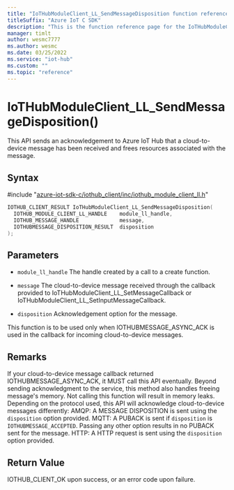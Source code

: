 ```yaml
---                             
title: "IoTHubModuleClient_LL_SendMessageDisposition function reference | Microsoft Docs" 
titleSuffix: "Azure IoT C SDK"            
description: "This is the function reference page for the IoTHubModuleClient_LL_SendMessageDisposition() function in the Azure IoT C SDK. This SDK is used with Azure IoT Hub and Azure IoT Hub Device Provisioning Service"            
manager: timlt                 
author: wesmc7777              
ms.author: wesmc               
ms.date: 03/25/2022                    
ms.service: "iot-hub"             
ms.custom: ""                
ms.topic: "reference"        
---                            
```


# IoTHubModuleClient_LL_SendMessageDisposition()

This API sends an acknowledgement to Azure IoT Hub that a cloud-to-device message has been received and frees resources associated with the message.

## Syntax

\#include "[azure-iot-sdk-c/iothub_client/inc/iothub_module_client_ll.h](../iothub-module-client-ll-h.md)"  
```C
IOTHUB_CLIENT_RESULT IoTHubModuleClient_LL_SendMessageDisposition(
  IOTHUB_MODULE_CLIENT_LL_HANDLE    module_ll_handle,
  IOTHUB_MESSAGE_HANDLE             message,
  IOTHUBMESSAGE_DISPOSITION_RESULT  disposition
);
```

## Parameters
* `module_ll_handle` The handle created by a call to a create function. 

* `message` The cloud-to-device message received through the callback provided to IoTHubModuleClient_LL_SetMessageCallback or IoTHubModuleClient_LL_SetInputMessageCallback. 

* `disposition` Acknowledgement option for the message.

This function is to be used only when IOTHUBMESSAGE_ASYNC_ACK is used in the callback for incoming cloud-to-device messages. 

## Remarks
If your cloud-to-device message callback returned IOTHUBMESSAGE_ASYNC_ACK, it MUST call this API eventually. Beyond sending acknowledgment to the service, this method also handles freeing message's memory. Not calling this function will result in memory leaks. Depending on the protocol used, this API will acknowledge cloud-to-device messages differently: AMQP: A MESSAGE DISPOSITION is sent using the `disposition` option provided. MQTT: A PUBACK is sent if `disposition` is `IOTHUBMESSAGE_ACCEPTED`. Passing any other option results in no PUBACK sent for the message. HTTP: A HTTP request is sent using the `disposition` option provided.

## Return Value
IOTHUB_CLIENT_OK upon success, or an error code upon failure.

